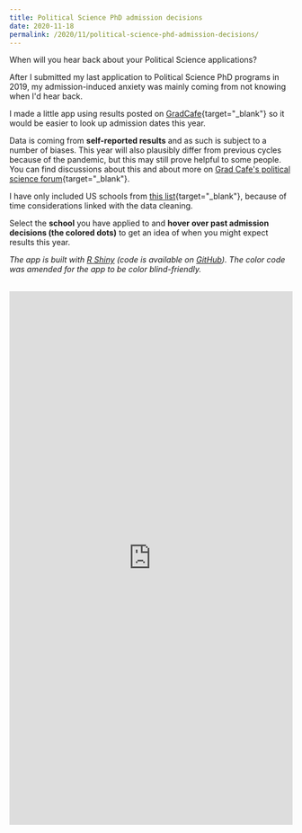 ```yaml
---
title: Political Science PhD admission decisions
date: 2020-11-18
permalink: /2020/11/political-science-phd-admission-decisions/
---
```


When will you hear back about your Political Science applications?

<!--more-->

After I submitted my last application to Political Science PhD programs in 2019, my admission-induced anxiety was mainly coming from not knowing when I'd hear back.

I made a little app using results posted on [GradCafe](https://www.thegradcafe.com/){target="_blank"} so it would be easier to look up admission dates this year.

Data is coming from **self-reported results** and as such is subject to a number of biases. This year will also plausibly differ from previous cycles because of the pandemic, but this may still prove helpful to some people. You can find discussions about this and about more on [Grad Cafe's political science forum](https://forum.thegradcafe.com/forum/36-political-science/){target="_blank"}.

I have only included US schools from [this list](https://www.usnews.com/best-graduate-schools/top-humanities-schools/political-science-rankings?_sort=rank-desc){target="_blank"}, because of time considerations linked with the data cleaning.

Select the **school** you have applied to and **hover over past admission decisions (the colored dots)** to get an idea of when you might expect results this year.

*The app is built with [R Shiny](https://martindevaux.com/2021/01/r_resources_beginners_intermediate/) (code is available on [GitHub](https://github.com/MartinDevaux/GradCafe)). The color code was amended for the app to be color blind-friendly.*

<br/>


<iframe height="950" width="100%" frameborder="no" src="https://martin-essai.shinyapps.io/gradcafe"> </iframe>
